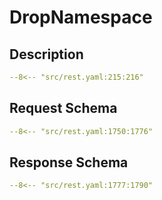 # DropNamespace

## Description

```yaml
--8<-- "src/rest.yaml:215:216"
```

## Request Schema

```yaml
--8<-- "src/rest.yaml:1750:1776"
```
## Response Schema

```yaml
--8<-- "src/rest.yaml:1777:1790"
```
